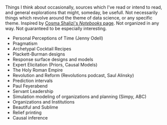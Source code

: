 Things I think about occasionally, sources which I've read or intend to read, and general explorations that might, someday, be usefull. Not necessarily things which revolve around the theme of data science, or any specific theme. Inspired by [Cosma Shalizi's _Notebooks_ page](http://bactra.org/notebooks/). Not organized in any way. Not guaranteed to be especially interesting.

* Personal Perceptions of Time (Jenny Odell)
* Pragmatism
* Archetypal Cocktail Recipes
* Plackett-Burman designs
* Response surface designs and models
* Expert Elicitation (Priors, Causal Models)
* The Holy Roman Empire
* Revolution and Reform (Revolutions podcast, Saul Alinsky)
* Prediction intervals
* Paul Feyerabend
* Servant Leadership
* Simulation modeling of organizations and planning (Simpy, ABC)
* Organizations and Institutions
* Beautiful and Sublime
* Relief printing
* Causal inference
